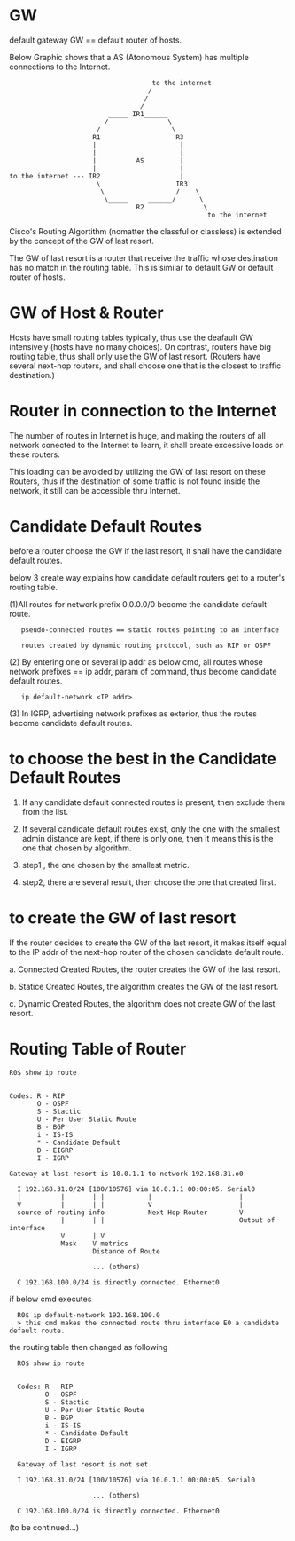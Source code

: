 # GW
default gateway GW == default router of hosts.

Below Graphic shows that a AS (Atonomous System) has multiple connections to the Internet.


                                        to the internet
                                       /
                                      /
                                     /
                             _____ IR1______     
                            /               \
                          /                  \    
                         R1                   R3
                         |                     |
                         |                     |
                         |          AS         |
                         |                     |
    to the internet --- IR2                    |
                          \                   IR3
                           \                  /    \
                            \_____     ______/      \
                                    R2               \ 
                                                      to the internet


Cisco's Routing Algortithm (nomatter the classful or classless) is extended by the concept of the GW of last resort.

The GW of last resort is a router that receive the traffic whose destination has no match in the routing table. This is similar to default GW or default router of hosts.

# GW of Host & Router

Hosts have small routing tables typically, thus use the deafault GW intensively (hosts have no many choices). On contrast, routers have big routing table, thus shall only use the GW of last resort. (Routers have several next-hop routers, and shall choose one that is the closest to traffic destination.)

# Router in connection to the Internet

The number of routes in Internet is huge, and making the routers of all network conected to the Internet to learn, it shall create excessive loads on these routers.

This loading can be avoided by utilizing the GW of last resort on these Routers, thus if the destination of some traffic is not found inside the network, it still can be accessible thru Internet.

# Candidate Default Routes

before a router choose the GW if the last resort, it shall have the candidate default routes.

below 3 create way explains how candidate default routers get to a router's routing table.

(1)All routes for network prefix 0.0.0.0/0 become the candidate default route.

       pseudo-connected routes == static routes pointing to an interface
       
       routes created by dynamic routing protocol, such as RIP or OSPF

(2) By entering one or several ip addr as below cmd, all routes whose network prefixes == ip addr, param of command, thus become candidate default routes.

       ip default-network <IP addr>

(3) In IGRP, advertising network prefixes as exterior, thus the routes become candidate default routes.

# to choose the best in the Candidate Default Routes

1. If any candidate default connected routes is present, then exclude them from the list.

2. If several candidate default routes exist, only the one with the smallest admin distance are kept, if there is only one, then it means this is the one that chosen by algorithm.

3. step1 , the one chosen by the smallest metric.

4. step2, there are several result, then choose the one that created first.

# to create the GW of last resort

If the router decides to create the GW of the last resort, it makes itself equal to the IP addr of the next-hop router of the chosen candidate default route.

a. Connected Created Routes, the router creates the GW of the last resort.

b. Statice Created Routes, the algorithm creates the GW of the last resort.

c. Dynamic Created Routes, the algorithm does not create GW of the last resort.

# Routing Table of Router

    R0$ show ip route


    Codes: R - RIP
           O - OSPF
           S - Stactic
           U - Per User Static Route
           B - BGP
           i - IS-IS
           * - Candidate Default
           D - EIGRP
           I - IGRP
       
    Gateway at last resort is 10.0.1.1 to network 192.168.31.o0
       
      I 192.168.31.0/24 [100/10576] via 10.0.1.1 00:00:05. Serial0
      |          |       | |           |                      |
      V          |       | |           V                      |
      source of routing info           Next Hop Router        V
                 |       | |                                  Output of interface
                 V       | V
                 Mask    V metrics
                         Distance of Route
                         
                         ... (others)
                         
      C 192.168.100.0/24 is directly connected. Ethernet0
         
if below cmd executes
  
      R0$ ip default-network 192.168.100.0
      > this cmd makes the connected route thru interface E0 a candidate default route.
      
the routing table then changed as following
                  
      R0$ show ip route


      Codes: R - RIP
             O - OSPF
             S - Stactic
             U - Per User Static Route
             B - BGP
             i - IS-IS
             * - Candidate Default
             D - EIGRP
             I - IGRP
       
      Gateway of last resort is not set
      
      I 192.168.31.0/24 [100/10576] via 10.0.1.1 00:00:05. Serial0
                         
                         ... (others)
                         
      C 192.168.100.0/24 is directly connected. Ethernet0
     

(to be continued...)
